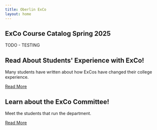 ```yaml
---
title: Oberlin ExCo
layout: home
---
```



## ExCo Course Catalog Spring 2025

TODO - TESTING

## Read About Students' Experience with ExCo!

Many students have written about how ExCos have changed their college experience.

<a href="/resources/readmore" class="primary-btn about-btn">Read More</a>

## Learn about the ExCo Committee!

Meet the students that run the department.

<a href="/about/committee" class="primary-btn about-btn">Read More</a>
